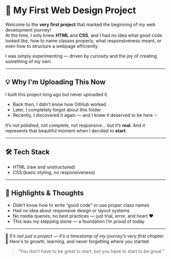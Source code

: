 # 🌱 My First Web Design Project

Welcome to the **very first project** that marked the beginning of my web development journey!  
At the time, I only knew **HTML** and **CSS**, and I had no idea what good code looked like, how to name classes properly, what responsiveness meant, or even how to structure a webpage efficiently.

I was simply experimenting — driven by curiosity and the joy of creating something of my own.

---

## 💡 Why I'm Uploading This Now

I built this project long ago but never uploaded it.  
- Back then, I didn’t know how GitHub worked  
- Later, I completely forgot about this folder  
- Recently, I discovered it again — and I knew it deserved to be here ✨  

It’s not polished, not complete, not responsive… but it’s **real**. And it represents that beautiful moment when I decided to **start**.

---

## 🛠️ Tech Stack
- HTML (raw and unstructured)
- CSS (basic styling, no responsiveness)

---

## 📝 Highlights & Thoughts
- Didn’t know how to write “good code” or use proper class names
- Had no idea about responsive design or layout systems
- No media queries, no best practices — just trial, error, and heart ❤️
- This was my stepping stone — a foundation I’m proud of today

---

📌 *It’s not just a project — it’s a timestamp of my journey’s very first chapter.*  
🎉 Here's to growth, learning, and never forgetting where you started.

> “You don’t have to be great to start, but you have to start to be great.”
